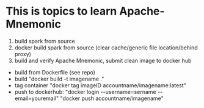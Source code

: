 # This is topics to learn Apache-Mnemonic
1.  build spark from source
2.  docker build spark from source (clear cache/generic file location/behind proxy)
3.  build and verify Apache Mnemonic, submit clean image to docker hub
  *  build from Dockerfile (see repo)
  *  build "docker build -t imagename ."
  *  tag container "docker tag imageID accountname/imagename:latest"
  *  push to dockerhub: "docker login --username=sername --email=youremail" "docker push accountname/imagename"
